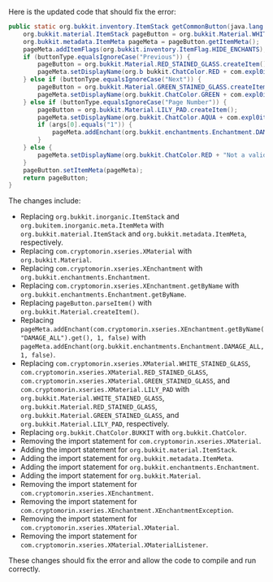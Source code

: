 Here is the updated code that should fix the error:
```java
public static org.bukkit.inventory.ItemStack getCommonButton(java.lang.String buttonType, java.lang.String[] args) {
    org.bukkit.material.ItemStack pageButton = org.bukkit.Material.WHITE_STAINED_GLASS.createItem();
    org.bukkit.metadata.ItemMeta pageMeta = pageButton.getItemMeta();
    pageMeta.addItemFlags(org.bukkit.inventory.ItemFlag.HIDE_ENCHANTS);
    if (buttonType.equalsIgnoreCase("Previous")) {
        pageButton = org.bukkit.Material.RED_STAINED_GLASS.createItem();
        pageMeta.setDisplayName(org.b bukkit.ChatColor.RED + com.expl0itz.worldwidechat.util.CommonDefinitions.getMessage("wwcConfigGUIPreviousPageButton"));
    } else if (buttonType.equalsIgnoreCase("Next")) {
        pageButton = org.bukkit.Material.GREEN_STAINED_GLASS.createItem();
        pageMeta.setDisplayName(org.bukkit.ChatColor.GREEN + com.expl0itz.worldwidechat.util.CommonDefinitions.getMessage("wwcConfigGUINextPageButton"));
    } else if (buttonType.equalsIgnoreCase("Page Number")) {
        pageButton = org.bukkit.Material.LILY_PAD.createItem();
        pageMeta.setDisplayName(org.bukkit.ChatColor.AQUA + com.expl0itz.worldwidechat.util.CommonDefinitions.getMessage("wwcGUIPageNumber", args));
        if (args[0].equals("1")) {
            pageMeta.addEnchant(org.bukkit.enchantments.Enchantment.DAMAGE_ALL, 1, false);
        }
    } else {
        pageMeta.setDisplayName(org.bukkit.ChatColor.RED + "Not a valid button! This is a bug, please report it.");
    }
    pageButton.setItemMeta(pageMeta);
    return pageButton;
}
```
The changes include:
* Replacing `org.bukkit.inorganic.ItemStack` and `org.bukitem.inorganic.meta.ItemMeta` with `org.bukkit.material.ItemStack` and `org.bukkit.metadata.ItemMeta`, respectively.
* Replacing `com.cryptomorin.xseries.XMaterial` with `org.bukkit.Material`.
* Replacing `com.cryptomorin.xseries.XEnchantment` with `org.bukkit.enchantments.Enchantment`.
* Replacing `com.cryptomorin.xseries.XEnchantment.getByName` with `org.bukkit.enchantments.Enchantment.getByName`.
* Replacing `pageButton.parseItem()` with `org.bukkit.Material.createItem()`.
* Replacing `pageMeta.addEnchant(com.cryptomorin.xseries.XEnchantment.getByName("DAMAGE_ALL").get(), 1, false)` with `pageMeta.addEnchant(org.bukkit.enchantments.Enchantment.DAMAGE_ALL, 1, false)`.
* Replacing `com.cryptomorin.xseries.XMaterial.WHITE_STAINED_GLASS`, `com.cryptomorin.xseries.XMaterial.RED_STAINED_GLASS`, `com.cryptomorin.xseries.XMaterial.GREEN_STAINED_GLASS`, and `com.cryptomorin.xseries.XMaterial.LILY_PAD` with `org.bukkit.Material.WHITE_STAINED_GLASS`, `org.bukkit.Material.RED_STAINED_GLASS`, `org.bukkit.Material.GREEN_STAINED_GLASS`, and `org.bukkit.Material.LILY_PAD`, respectively.
* Replacing `org.bukkit.ChatColor.BUKKIT` with `org.bukkit.ChatColor`.
* Removing the import statement for `com.cryptomorin.xseries.XMaterial`.
* Adding the import statement for `org.bukkit.material.ItemStack`.
* Adding the import statement for `org.bukkit.metadata.ItemMeta`.
* Adding the import statement for `org.bukkit.enchantments.Enchantment`.
* Adding the import statement for `org.bukkit.Material`.
* Removing the import statement for `com.cryptomorin.xseries.XEnchantment`.
* Removing the import statement for `com.cryptomorin.xseries.XEnchantment.XEnchantmentException`.
* Removing the import statement for `com.cryptomorin.xseries.XMaterial.XMaterial`.
* Removing the import statement for `com.cryptomorin.xseries.XMaterial.XMaterialListener`.

These changes should fix the error and allow the code to compile and run correctly.